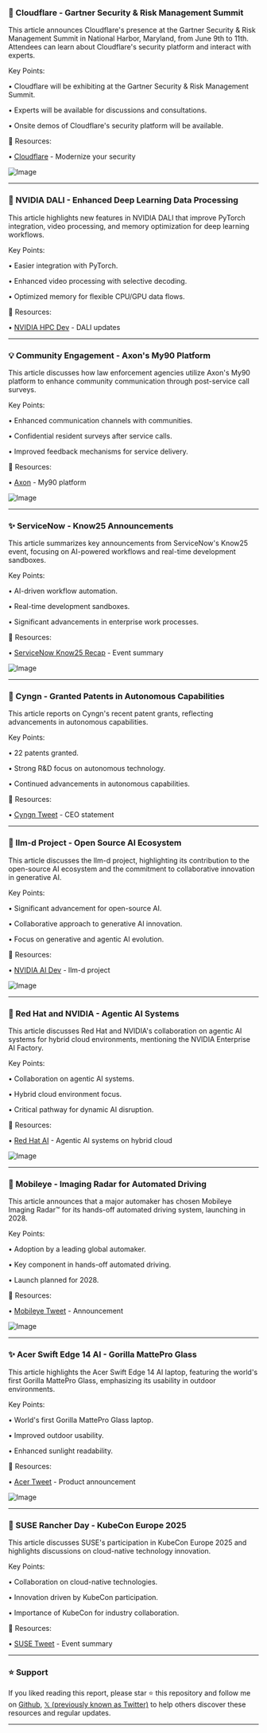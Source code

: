### 🤖 Cloudflare - Gartner Security & Risk Management Summit

This article announces Cloudflare's presence at the Gartner Security & Risk Management Summit in National Harbor, Maryland, from June 9th to 11th.  Attendees can learn about Cloudflare's security platform and interact with experts.


Key Points:

• Cloudflare will be exhibiting at the Gartner Security & Risk Management Summit.

• Experts will be available for discussions and consultations.

• Onsite demos of Cloudflare's security platform will be available.


🔗 Resources:

• [Cloudflare](https://x.com/Cloudflare) - Modernize your security

![Image](https://pbs.twimg.com/media/GsFVNM3WkAACg8n?format=jpg&name=small)



---
### 🚀 NVIDIA DALI - Enhanced Deep Learning Data Processing

This article highlights new features in NVIDIA DALI that improve PyTorch integration, video processing, and memory optimization for deep learning workflows.


Key Points:

• Easier integration with PyTorch.

• Enhanced video processing with selective decoding.

• Optimized memory for flexible CPU/GPU data flows.


🔗 Resources:

• [NVIDIA HPC Dev](https://x.com/NVIDIAHPCDev/status/1927825204111085954) - DALI updates


---
### 💡 Community Engagement - Axon's My90 Platform

This article discusses how law enforcement agencies utilize Axon's My90 platform to enhance community communication through post-service call surveys.


Key Points:

• Enhanced communication channels with communities.

• Confidential resident surveys after service calls.

• Improved feedback mechanisms for service delivery.


🔗 Resources:

• [Axon](https://x.com/axon_us/status/1927776549983424770) - My90 platform

![Image](https://pbs.twimg.com/media/GsDWV0sWUAEevbm?format=jpg&name=small)



---
### ✨ ServiceNow - Know25 Announcements

This article summarizes key announcements from ServiceNow's Know25 event, focusing on AI-powered workflows and real-time development sandboxes.


Key Points:

• AI-driven workflow automation.

• Real-time development sandboxes.

• Significant advancements in enterprise work processes.


🔗 Resources:

• [ServiceNow Know25 Recap](https://bit.ly/3Hg1ch5) - Event summary

![Image](https://pbs.twimg.com/media/GsDWLatW8AAXPU0?format=jpg&name=small)


---
### 🤖 Cyngn - Granted Patents in Autonomous Capabilities

This article reports on Cyngn's recent patent grants, reflecting advancements in autonomous capabilities.


Key Points:

• 22 patents granted.

• Strong R&D focus on autonomous technology.

• Continued advancements in autonomous capabilities.


🔗 Resources:

• [Cyngn Tweet](https://x.com/cyngn/status/1927749548971082205) - CEO statement


---
### 🤖 llm-d Project - Open Source AI Ecosystem

This article discusses the llm-d project, highlighting its contribution to the open-source AI ecosystem and the commitment to collaborative innovation in generative AI.

Key Points:

• Significant advancement for open-source AI.

• Collaborative approach to generative AI innovation.

• Focus on generative and agentic AI evolution.


🔗 Resources:

• [NVIDIA AI Dev](https://x.com/NVIDIAAIDev/status/1924933153715609733) - llm-d project

![Image](https://pbs.twimg.com/media/Gra8gCpWcAA54ud?format=jpg&name=small)



---
### 🤖 Red Hat and NVIDIA - Agentic AI Systems

This article discusses Red Hat and NVIDIA's collaboration on agentic AI systems for hybrid cloud environments, mentioning the NVIDIA Enterprise AI Factory.

Key Points:

• Collaboration on agentic AI systems.

• Hybrid cloud environment focus.

• Critical pathway for dynamic AI disruption.


🔗 Resources:

• [Red Hat AI](https://red.ht/43fXAmy) - Agentic AI systems on hybrid cloud

![Image](https://pbs.twimg.com/media/GsC53XpWYAAg4QI.jpg)


---
### 🚀 Mobileye - Imaging Radar for Automated Driving

This article announces that a major automaker has chosen Mobileye Imaging Radar™ for its hands-off automated driving system, launching in 2028.


Key Points:

• Adoption by a leading global automaker.

• Key component in hands-off automated driving.

• Launch planned for 2028.


🔗 Resources:

• [Mobileye Tweet](https://x.com/Mobileye/status/1927683686415163636) - Announcement

![Image](https://pbs.twimg.com/media/GsCCF23XUAA5XtY?format=jpg&name=small)



---
### ✨ Acer Swift Edge 14 AI - Gorilla MattePro Glass

This article highlights the Acer Swift Edge 14 AI laptop, featuring the world's first Gorilla MattePro Glass, emphasizing its usability in outdoor environments.

Key Points:

• World's first Gorilla MattePro Glass laptop.

• Improved outdoor usability.

• Enhanced sunlight readability.


🔗 Resources:

• [Acer Tweet](https://x.com/Acer/status/1927681460258975945) - Product announcement

![Image](https://pbs.twimg.com/ext_tw_video_thumb/1927681417359540224/pu/img/pkAcXHeHUUeaqi7x.jpg)



---
### 🤖 SUSE Rancher Day - KubeCon Europe 2025

This article discusses SUSE's participation in KubeCon Europe 2025 and highlights discussions on cloud-native technology innovation.


Key Points:

• Collaboration on cloud-native technologies.

• Innovation driven by KubeCon participation.

• Importance of KubeCon for industry collaboration.


🔗 Resources:

• [SUSE Tweet](https://x.com/SUSE/status/1927681263504154632) - Event summary


---

### ⭐️ Support

If you liked reading this report, please star ⭐️ this repository and follow me on [Github](https://github.com/Drix10), [𝕏 (previously known as Twitter)](https://x.com/DRIX_10_) to help others discover these resources and regular updates.

---